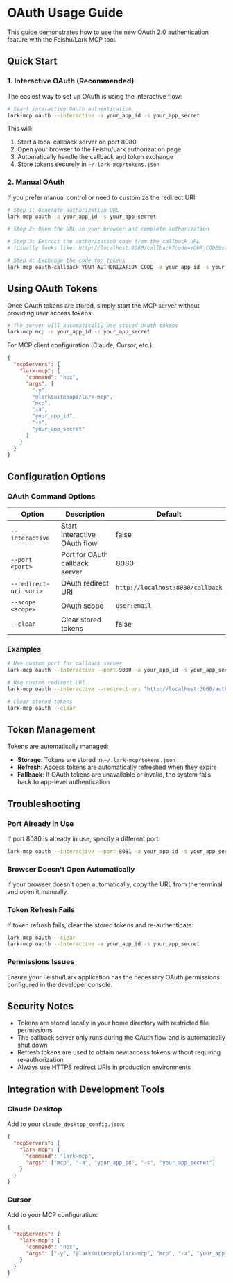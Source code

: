 # OAuth Usage Guide

This guide demonstrates how to use the new OAuth 2.0 authentication feature with the Feishu/Lark MCP tool.

## Quick Start

### 1. Interactive OAuth (Recommended)

The easiest way to set up OAuth is using the interactive flow:

```bash
# Start interactive OAuth authentication
lark-mcp oauth --interactive -a your_app_id -s your_app_secret
```

This will:
1. Start a local callback server on port 8080
2. Open your browser to the Feishu/Lark authorization page
3. Automatically handle the callback and token exchange
4. Store tokens securely in `~/.lark-mcp/tokens.json`

### 2. Manual OAuth

If you prefer manual control or need to customize the redirect URI:

```bash
# Step 1: Generate authorization URL
lark-mcp oauth -a your_app_id -s your_app_secret

# Step 2: Open the URL in your browser and complete authorization

# Step 3: Extract the authorization code from the callback URL
# (Usually looks like: http://localhost:8080/callback?code=YOUR_CODE&state=...)

# Step 4: Exchange the code for tokens
lark-mcp oauth-callback YOUR_AUTHORIZATION_CODE -a your_app_id -s your_app_secret
```

## Using OAuth Tokens

Once OAuth tokens are stored, simply start the MCP server without providing user access tokens:

```bash
# The server will automatically use stored OAuth tokens
lark-mcp mcp -a your_app_id -s your_app_secret
```

For MCP client configuration (Claude, Cursor, etc.):

```json
{
  "mcpServers": {
    "lark-mcp": {
      "command": "npx",
      "args": [
        "-y",
        "@larksuiteoapi/lark-mcp",
        "mcp",
        "-a",
        "your_app_id",
        "-s", 
        "your_app_secret"
      ]
    }
  }
}
```

## Configuration Options

### OAuth Command Options

| Option | Description | Default |
|--------|-------------|---------|
| `--interactive` | Start interactive OAuth flow | false |
| `--port <port>` | Port for OAuth callback server | 8080 |
| `--redirect-uri <uri>` | OAuth redirect URI | `http://localhost:8080/callback` |
| `--scope <scope>` | OAuth scope | `user:email` |
| `--clear` | Clear stored tokens | false |

### Examples

```bash
# Use custom port for callback server
lark-mcp oauth --interactive --port 9000 -a your_app_id -s your_app_secret

# Use custom redirect URI
lark-mcp oauth --interactive --redirect-uri "http://localhost:3000/auth/callback" -a your_app_id -s your_app_secret

# Clear stored tokens
lark-mcp oauth --clear
```

## Token Management

Tokens are automatically managed:

- **Storage**: Tokens are stored in `~/.lark-mcp/tokens.json`
- **Refresh**: Access tokens are automatically refreshed when they expire
- **Fallback**: If OAuth tokens are unavailable or invalid, the system falls back to app-level authentication

## Troubleshooting

### Port Already in Use

If port 8080 is already in use, specify a different port:

```bash
lark-mcp oauth --interactive --port 8081 -a your_app_id -s your_app_secret
```

### Browser Doesn't Open Automatically

If your browser doesn't open automatically, copy the URL from the terminal and open it manually.

### Token Refresh Fails

If token refresh fails, clear the stored tokens and re-authenticate:

```bash
lark-mcp oauth --clear
lark-mcp oauth --interactive -a your_app_id -s your_app_secret
```

### Permissions Issues

Ensure your Feishu/Lark application has the necessary OAuth permissions configured in the developer console.

## Security Notes

- Tokens are stored locally in your home directory with restricted file permissions
- The callback server only runs during the OAuth flow and is automatically shut down
- Refresh tokens are used to obtain new access tokens without requiring re-authorization
- Always use HTTPS redirect URIs in production environments

## Integration with Development Tools

### Claude Desktop

Add to your `claude_desktop_config.json`:

```json
{
  "mcpServers": {
    "lark-mcp": {
      "command": "lark-mcp",
      "args": ["mcp", "-a", "your_app_id", "-s", "your_app_secret"]
    }
  }
}
```

### Cursor

Add to your MCP configuration:

```json
{
  "mcpServers": {
    "lark-mcp": {
      "command": "npx",
      "args": ["-y", "@larksuiteoapi/lark-mcp", "mcp", "-a", "your_app_id", "-s", "your_app_secret"]
    }
  }
}
```